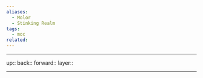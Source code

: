 ```yaml
---
aliases:
  - Molor
  - Stinking Realm
tags:
  - moc
related:
---
```


***

up:: 
back:: 
forward:: 
layer:: 

***
